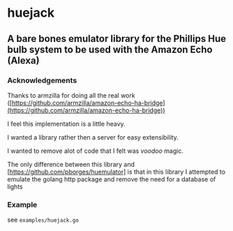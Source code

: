 # huejack
## A bare bones emulator library for the Phillips Hue bulb system to be used with the Amazon Echo (Alexa)

### Acknowledgements
Thanks to armzilla for doing all the real work ([https://github.com/armzilla/amazon-echo-ha-bridge](https://github.com/armzilla/amazon-echo-ha-bridge))

I feel this implementation is a little heavy.

I wanted a library rather then a server for easy extensibility.

I wanted to remove alot of code that I felt was _voodoo_ magic.

The only difference between this library and [https://github.com/pborges/huemulator] is that in this library I attempted to emulate the golang http package and remove the need for a database of lights
### Example
see ```examples/huejack.go```
